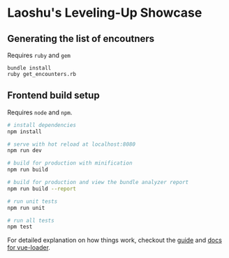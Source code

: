 # Laoshu's Leveling-Up Showcase

## Generating the list of encoutners

Requires `ruby` and `gem`

```
bundle install
ruby get_encounters.rb
```

## Frontend build setup

Requires `node` and `npm`.

``` bash
# install dependencies
npm install

# serve with hot reload at localhost:8080
npm run dev

# build for production with minification
npm run build

# build for production and view the bundle analyzer report
npm run build --report

# run unit tests
npm run unit

# run all tests
npm test
```

For detailed explanation on how things work, checkout the [guide](http://vuejs-templates.github.io/webpack/) and [docs for vue-loader](http://vuejs.github.io/vue-loader).
